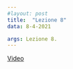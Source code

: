 ```yaml
---
#layout: post
title:  "Lezione 8"
data: 8-4-2021

args: Lezione 8.
---
```


[Video](https://uniroma2.sharepoint.com/sites/GAMBOSI-8066132-MACHINE_LEARNING/Documenti%20condivisi/Lezioni/lezioni%20registrate/Lezione_ML_080421.mp4)
